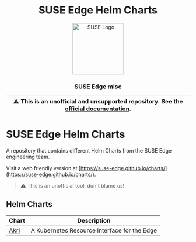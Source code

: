 <div align="center">

# SUSE Edge Helm Charts

<p align="center">
  <img alt="SUSE Logo" src="https://www.suse.com/assets/img/suse-white-logo-green.svg" height="140" />
  <h3 align="center">SUSE Edge misc</h3>
</p>

| :warning: **This is an unofficial and unsupported repository. See the [official documentation](https://www.suse.com/solutions/edge-computing/).** |
| --- |

</div>

# SUSE Edge Helm Charts

A repository that contains different Helm Charts from the SUSE Edge engineering team.

Visit a web friendly version at [https://suse-edge.github.io/charts/](https://suse-edge.github.io/charts/).

> :warning: This is an unofficial tool, don't blame us!

## Helm Charts
| Chart | Description |
| - | - |
| [Akri](charts/akri) | A Kubernetes Resource Interface for the Edge |
